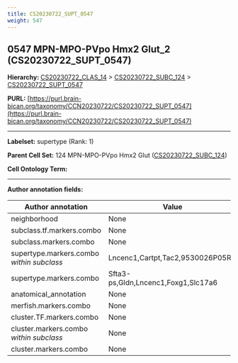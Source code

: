 ```yaml
---
title: CS20230722_SUPT_0547
weight: 547
---
```

## 0547 MPN-MPO-PVpo Hmx2 Glut_2 (CS20230722_SUPT_0547)
<b>Hierarchy: </b>
[CS20230722_CLAS_14](../CS20230722_CLAS_14) >
[CS20230722_SUBC_124](../CS20230722_SUBC_124) >
[CS20230722_SUPT_0547](../CS20230722_SUPT_0547)

**PURL:** [https://purl.brain-bican.org/taxonomy/CCN20230722/CS20230722_SUPT_0547](https://purl.brain-bican.org/taxonomy/CCN20230722/CS20230722_SUPT_0547)

---


**Labelset:** supertype (Rank: 1)

**Parent Cell Set:** 124 MPN-MPO-PVpo Hmx2 Glut ([CS20230722_SUBC_124](../CS20230722_SUBC_124))



**Cell Ontology Term:** 

[MARKER GENES.]: #


---

[TRANSFERRED ANNOTATIONS.]: #


[AUTHOR ANNOTATION FIELDS.]: #


**Author annotation fields:**

| Author annotation | Value |
|-------------------|-------|
|neighborhood|None|
|subclass.tf.markers.combo|None|
|subclass.markers.combo|None|
|supertype.markers.combo _within subclass_|Lncenc1,Cartpt,Tac2,9530026P05Rik|
|supertype.markers.combo|Sfta3-ps,Gldn,Lncenc1,Foxg1,Slc17a6|
|anatomical_annotation|None|
|merfish.markers.combo|None|
|cluster.TF.markers.combo|None|
|cluster.markers.combo _within subclass_|None|
|cluster.markers.combo|None|
